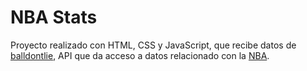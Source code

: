 # NBA Stats
Proyecto realizado con HTML, CSS y JavaScript, que recibe datos de [balldontlie](https://www.balldontlie.io/), API que da acceso a datos relacionado con la [NBA](https://es.wikipedia.org/wiki/National_Basketball_Association). 